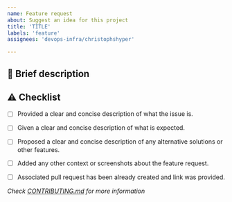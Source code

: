 ```yaml
---
name: Feature request
about: Suggest an idea for this project
title: 'TITLE'
labels: 'feature'
assignees: 'devops-infra/christophshyper'

---
```

## :memo:  Brief description


<!-- Write you description here -->


## :warning: Checklist
* [ ] Provided a clear and concise description of what the issue is.
* [ ] Given a clear and concise description of what is expected.
* [ ] Proposed a clear and concise description of any alternative solutions or other features.
* [ ] Added any other context or screenshots about the feature request.
* [ ] Associated pull request has been already created and link was provided.


*Check [CONTRIBUTING.md](https://github.com/devops-infra/.github/blob/master/CONTRIBUTING.md) for more information*
